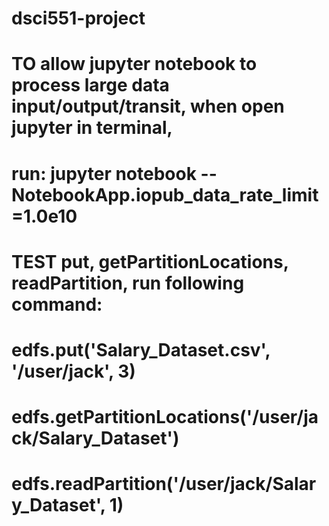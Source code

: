 # dsci551-project
# TO allow jupyter notebook to process large data input/output/transit, when open jupyter in terminal, 
# run: jupyter notebook --NotebookApp.iopub_data_rate_limit=1.0e10


# TEST put, getPartitionLocations, readPartition, run following command:
# edfs.put('Salary_Dataset.csv', '/user/jack', 3)
# edfs.getPartitionLocations('/user/jack/Salary_Dataset')
# edfs.readPartition('/user/jack/Salary_Dataset', 1)